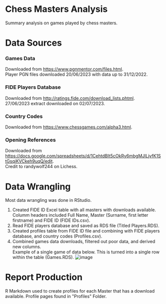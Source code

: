  # Chess Masters Analysis
 Summary analysis on games played by chess masters.

 # Data Sources

 ### Games Data
 Downloaded from https://www.pgnmentor.com/files.html.   
 Player PGN files downloaded 20/06/2023 with data up to 31/12/2022.

 ### FIDE Players Database
 Downloaded from http://ratings.fide.com/download_lists.phtml.  
 27/06/2023 extract downloaded on 02/07/2023.

 ### Country Codes
 Downloaded from https://www.chessgames.com/alpha3.html.

 ### Opening References
 Downloaded from https://docs.google.com/spreadsheets/d/1CehtdBIt5cOkRy6mbgMJlLjvfK1StGsqiKVCkeh9uqQ/edit.  
 Credit to randywolf244 on Lichess.

 # Data Wrangling
 Most data wrangling was done in RStudio.

 1) Created FIDE ID Excel table with all masters with downloads available. Columm headers included Full Name, Master (Surname, first letter firstname) and FIDE ID (FIDE IDs.csv).
 2) Read FIDE players database and saved as RDS file (Titled Players.RDS).
 3) Created profiles table from FIDE ID file and combining with FIDE players database, and country codes (Profiles.csv).
 4) Combined games data downloads, filtered out poor data, and derived new columns.  
    Example of a single game of data below. This is turned into a single row within the table (Games.RDS).
    ![image](https://github.com/tomhook2/Chess-Masters-Analysis/assets/119594235/8a474709-d93a-42ae-bf06-57655ec834d0)


# Report Production
R Markdown used to create profiles for each Master that has a download available. Profile pages found in "Profiles" Folder.

